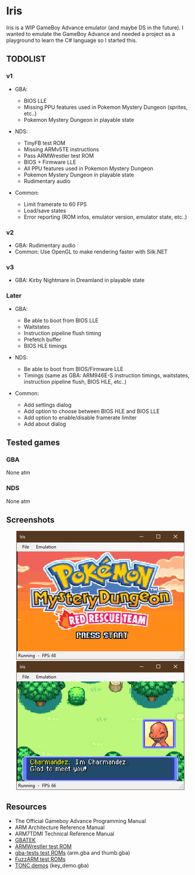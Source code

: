 # Iris

Iris is a WIP GameBoy Advance emulator (and maybe DS in the future). I wanted to emulate the GameBoy Advance and needed a project as a playground to learn the C# language so I started this.

## TODOLIST

### v1

- GBA:
  - BIOS LLE
  - Missing PPU features used in Pokemon Mystery Dungeon (sprites, etc..)
  - Pokemon Mystery Dungeon in playable state

- NDS:
  - TinyFB test ROM
  - Missing ARMv5TE instructions
  - Pass ARMWrestler test ROM
  - BIOS + Firmware LLE
  - All PPU features used in Pokemon Mystery Dungeon
  - Pokemon Mystery Dungeon in playable state
  - Rudimentary audio

- Common:
  - Limit framerate to 60 FPS
  - Load/save states
  - Error reporting (ROM infos, emulator version, emulator state, etc..)

### v2

- GBA: Rudimentary audio
- Common: Use OpenGL to make rendering faster with Silk.NET

### v3

- GBA: Kirby Nightmare in Dreamland in playable state

### Later

- GBA:
  - Be able to boot from BIOS LLE
  - Waitstates
  - Instruction pipeline flush timing
  - Prefetch buffer
  - BIOS HLE timings

- NDS:
  - Be able to boot from BIOS/Firmware LLE
  - Timings (same as GBA: ARM946E-S instruction timings, waitstates, instruction pipeline flush, BIOS HLE, etc..)

- Common:
  - Add settings dialog
  - Add option to choose between BIOS HLE and BIOS LLE
  - Add option to enable/disable framerate limiter
  - Add about dialog

## Tested games

### GBA

None atm

### NDS

None atm

## Screenshots

<p align="center">
  <img src="Screenshots/Capture.PNG"/>
  <img src="Screenshots/Capture-2.PNG"/>
</p>

## Resources

- The Official Gameboy Advance Programming Manual
- ARM Architecture Reference Manual
- ARM7TDMI Technical Reference Manual
- [GBATEK](https://problemkaputt.de/gbatek.htm)
- [ARMWrestler test ROM](https://github.com/destoer/armwrestler-gba-fixed)
- [gba-tests test ROMs](https://github.com/jsmolka/gba-tests) (arm.gba and thumb.gba)
- [FuzzARM test ROMs](https://github.com/DenSinH/FuzzARM)
- [TONC demos](https://www.coranac.com/tonc/text/toc.htm) (key_demo.gba)
